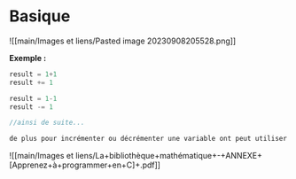 # Basique
![[main/Images et liens/Pasted image 20230908205528.png]]

**Exemple :**
 ```C
result = 1+1
result += 1

result = 1-1
result -= 1

//ainsi de suite...

de plus pour incrémenter ou décrémenter une variable ont peut utiliser 1++ ou 1--
 ```

![[main/Images et liens/La+bibliothèque+mathématique+-+ANNEXE+[Apprenez+à+programmer+en+C]+.pdf]]